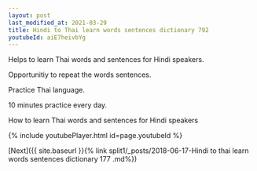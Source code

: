 ```yaml
---
layout: post
last_modified_at: 2021-03-29
title: Hindi to Thai learn words sentences dictionary 792 
youtubeId: aiE7heivbYg
---
```

 
 
Helps to learn Thai words and sentences for Hindi speakers.

Opportunitiy to repeat the words sentences. 

Practice Thai language. 
 
10 minutes practice every day. 
 
How to learn Thai words and sentences for Hindi speakers 
 
{% include youtubePlayer.html id=page.youtubeId %}
 
 
[Next]({{ site.baseurl }}{% link  split1/_posts/2018-06-17-Hindi to thai learn words sentences dictionary 177 .md%})
 
